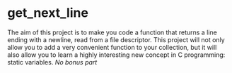 # get_next_line
The aim of this project is to make you code a function that returns a line ending with a newline, read from a file descriptor.
This project will not only allow you to add a very convenient function to your collection, but it will also allow you to learn a highly interesting new concept in C programming: static variables.
*No bonus part*
